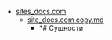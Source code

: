 - <a href = "E:\Node_projects\Node_Way\NBase\_Md\_Index\__Closer\_WEB_API\MDN\_I_level copy 6\Part_I\content\Docs\sites_docs.com\cat.sites_docs.com\dir.sites_docs.com.md">sites_docs.com</a>
    - <a href = "E:\Node_projects\Node_Way\NBase\_Md\_Index\__Closer\_WEB_API\MDN\_I_level copy 6\Part_I\content\Docs\sites_docs.com\site_docs.com copy.md">site_docs.com copy.md</a>
        - *# Сущности
